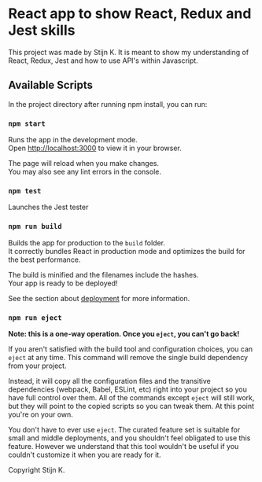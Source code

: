 # React app to show React, Redux and Jest skills

This project was made by Stijn K. It is meant to show my understanding of React, Redux, Jest and how to use API\'s within Javascript.

## Available Scripts

In the project directory after running npm install, you can run:

### `npm start`

Runs the app in the development mode.\
Open [http://localhost:3000](http://localhost:3000) to view it in your browser.

The page will reload when you make changes.\
You may also see any lint errors in the console.

### `npm test`

Launches the Jest tester

### `npm run build`

Builds the app for production to the `build` folder.\
It correctly bundles React in production mode and optimizes the build for the best performance.

The build is minified and the filenames include the hashes.\
Your app is ready to be deployed!

See the section about [deployment](https://facebook.github.io/create-react-app/docs/deployment) for more information.

### `npm run eject`

**Note: this is a one-way operation. Once you `eject`, you can\'t go back!**

If you aren\'t satisfied with the build tool and configuration choices, you can `eject` at any time. This command will remove the single build dependency from your project.

Instead, it will copy all the configuration files and the transitive dependencies (webpack, Babel, ESLint, etc) right into your project so you have full control over them. All of the commands except `eject` will still work, but they will point to the copied scripts so you can tweak them. At this point you\'re on your own.

You don\'t have to ever use `eject`. The curated feature set is suitable for small and middle deployments, and you shouldn\'t feel obligated to use this feature. However we understand that this tool wouldn\'t be useful if you couldn\'t customize it when you are ready for it.

Copyright Stijn K.
